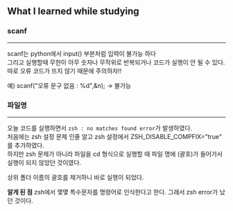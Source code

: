 ## What I learned while studying

### scanf

---

scanf는 python에서 input() 부분처럼 입력이 불가능 하다  
그리고 실행할때 무한이 아무 숫자나 무작위로 반복되거나 코드가 실행이 안 될 수 있다.  
따로 오류 코드가 뜨지 않기 때문에 주의하자!!

예) scanf("오류 문구 없음 : %d",&n); -> 불가능

### 파일명

---

오늘 코드를 실행하면서 `zsh : no matches found error`가 발생하였다.  
처음에는 zsh 설정 문제 인줄 알고 zsh 설정에서 ZSH_DISABLE_COMPFIX="true" 를 추가하였다.  
하지만 zsh 문제가 아니라 파일을 cd 형식으로 실행할 때 파일 명에 (괄호)가 들어가서 실행이 되지 않았던 것이였다.

상위 폴더 이름의 괄호를 제거하니 바로 실행이 되었다.

**알게 된 점**
zsh에서 몇몇 특수문자를 명령어로 인식한다고 한다. 그래서 zsh error가 났던 것이다.
